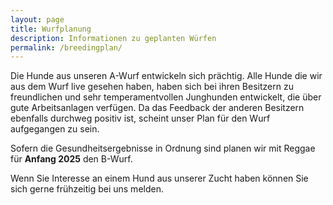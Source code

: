 ```yaml
---
layout: page
title: Wurfplanung
description: Informationen zu geplanten Würfen
permalink: /breedingplan/
---
```


<p>Die Hunde aus unseren A-Wurf entwickeln sich prächtig. Alle Hunde die wir aus dem Wurf live gesehen haben, haben sich bei ihren Besitzern zu freundlichen und sehr temperamentvollen Junghunden entwickelt, die über gute Arbeitsanlagen verfügen.
Da das Feedback der anderen Besitzern ebenfalls durchweg positiv ist, scheint unser Plan für den Wurf aufgegangen zu sein.
</p> 

<p>Sofern die Gesundheitsergebnisse in Ordnung sind planen wir mit Reggae für <b>Anfang 2025</b> den B-Wurf.</p>

<p>Wenn Sie Interesse an einem Hund aus unserer Zucht haben können Sie sich gerne frühzeitig bei uns melden.</p>